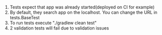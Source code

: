 1. Tests expect that app was already started(deployed on CI for example)
2. By default, they search app on the localhost. You can change the URL in tests.BaseTest
3. To run tests execute "./gradlew clean test"
4. 2 validation tests will fail due to validation issues